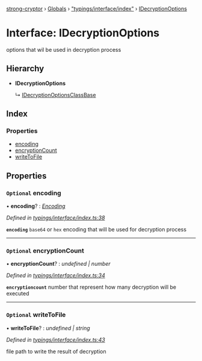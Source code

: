 [strong-cryptor](../README.md) › [Globals](../globals.md) › ["typings/interface/index"](../modules/_typings_interface_index_.md) › [IDecryptionOptions](_typings_interface_index_.idecryptionoptions.md)

# Interface: IDecryptionOptions

options that wil be used in decryption process

## Hierarchy

* **IDecryptionOptions**

  ↳ [IDecryptionOptionsClassBase](_typings_interface_index_.idecryptionoptionsclassbase.md)

## Index

### Properties

* [encoding](_typings_interface_index_.idecryptionoptions.md#optional-encoding)
* [encryptionCount](_typings_interface_index_.idecryptionoptions.md#optional-encryptioncount)
* [writeToFile](_typings_interface_index_.idecryptionoptions.md#optional-writetofile)

## Properties

### `Optional` encoding

• **encoding**? : *[Encoding](../modules/_typings_index_.md#encoding)*

*Defined in [typings/interface/index.ts:38](https://github.com/RizkyArifNur/strong-cryptor/blob/0b692aa/src/typings/interface/index.ts#L38)*

**`encoding`** `base64` or `hex` encoding that will be used for decryption process

___

### `Optional` encryptionCount

• **encryptionCount**? : *undefined | number*

*Defined in [typings/interface/index.ts:34](https://github.com/RizkyArifNur/strong-cryptor/blob/0b692aa/src/typings/interface/index.ts#L34)*

**`encryptioncount`** number that represent how many decryption will be executed

___

### `Optional` writeToFile

• **writeToFile**? : *undefined | string*

*Defined in [typings/interface/index.ts:43](https://github.com/RizkyArifNur/strong-cryptor/blob/0b692aa/src/typings/interface/index.ts#L43)*

file path to write the result of decryption
